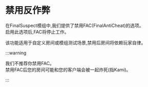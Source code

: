 # 禁用反作弊

在FinalSuspect模组中,我们提供了禁用FAC(FinalAntiCheat)的选项。\
启用此选项后,FAC将停止工作。

该功能适用于自定义房间或模组测试场景,禁用后房间将依赖玩家自律。

:::warning

我们不推荐你禁用FAC。\
禁用FAC后您的房间可能和您的客户端会被一起炸死(指Kami)。

:::
